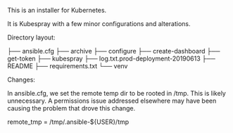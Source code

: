 
This is an installer for Kubernetes.

It is Kubespray with a few minor configurations and alterations.

Directory layout:

├── ansible.cfg
├── archive
├── configure
├── create-dashboard
├── get-token
├── kubespray
├── log.txt.prod-deployment-20190613
├── README
├── requirements.txt
└── venv

Changes:

In ansible.cfg, we set the remote temp dir to be rooted in /tmp. This is likely unnecessary. A permissions issue addressed elsewhere may have been causing the problem that drove this change.

remote_tmp = /tmp/.ansible-${USER}/tmp


